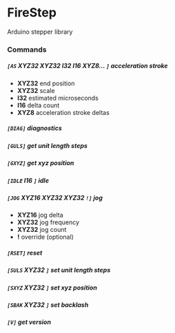# FireStep

Arduino stepper library

### Commands

##### `[AS` XYZ32 XYZ32 I32 I16 XYZ8... `]` acceleration stroke
* **XYZ32** end position
* **XYZ32** scale
* **I32** estimated microseconds
* **I16** delta count
* **XYZ8** acceleration stroke deltas

##### `[DIAG]` diagnostics 

##### `[GULS]` get unit length steps 

##### `[GXYZ]` get xyz position

##### `[IDLE` I16 `]` idle 

##### `[JOG` XYZ16 XYZ32 XYZ32 `!]` jog
* **XYZ16** jog delta
* **XYZ32** jog frequency
* **XYZ32** jog count
* **!** override (optional)

##### `[RSET]` reset

##### `[SULS` XYZ32 `]` set unit length steps

##### `[SXYZ` XYZ32 `]` set xyz position

##### `[SBAK` XYZ32 `]` set backlash

##### `[V]` get version

